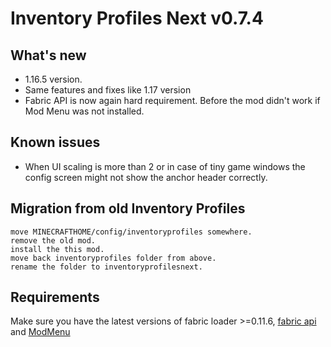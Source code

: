 # Inventory Profiles Next v0.7.4

## What's new

- 1.16.5 version.
- Same features and fixes like 1.17 version
- Fabric API is now again hard requirement.
  Before the mod didn't work if Mod Menu was not installed.

## Known issues
- When UI scaling is more than 2 or in case of tiny game windows the config screen might not show the anchor header correctly.

## Migration from old Inventory Profiles

    move MINECRAFTHOME/config/inventoryprofiles somewhere.
    remove the old mod.
    install the this mod.
    move back inventoryprofiles folder from above.
    rename the folder to inventoryprofilesnext.

## Requirements

Make sure you have the latest versions of fabric loader >=0.11.6, [fabric api](https://modrinth.com/mod/fabric-api) and [ModMenu](https://modrinth.com/mod/modmenu)
